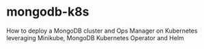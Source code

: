 # mongodb-k8s
How to deploy a MongoDB cluster and Ops Manager on Kubernetes leveraging Minikube, MongoDB Kubernetes Operator and Helm  
